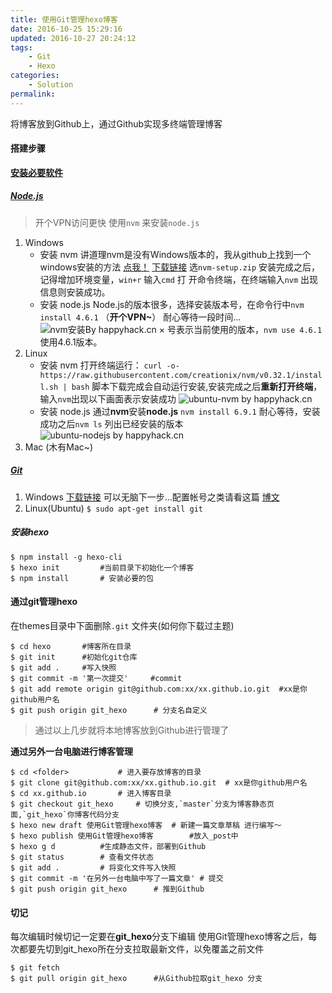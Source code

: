 ```yaml
---
title: 使用Git管理hexo博客
date: 2016-10-25 15:29:16
updated: 2016-10-27 20:24:12
tags:
	- Git
	- Hexo
categories: 
	- Solution
permalink:
---
```


将博客放到Github上，通过Github实现多终端管理博客 

#### 搭建步骤 ####
[**安装必要软件**](https://hexo.io/zh-cn/docs/)
##### [Node.js](https://nodejs.org/zh-cn/) #####
> 开个VPN访问更快  使用`nvm` 来安装`node.js` 

<!-- more -->
1. Windows 
	* 安装 nvm
	讲道理nvm是没有Windows版本的，我从github上找到一个windows安装的方法 [点我！](https://github.com/coreybutler/nvm-windows) 
	[下载链接](https://github.com/coreybutler/nvm-windows/releases) 选`nvm-setup.zip` 安装完成之后，记得增加环境变量，`win+r` 输入`cmd` 打
	开命令终端，在终端输入`nvm` 出现信息则安装成功。
	* 安装 node.js
	Node.js的版本很多，选择安装版本号，在命令行中`nvm install 4.6.1` （**开个VPN~**）
	耐心等待一段时间...
	![nvm安装By happyhack.cn](http://offt6br14.bkt.clouddn.com/bolg/img/nvm.png)
	× 号表示当前使用的版本，`nvm use 4.6.1` 使用4.6.1版本。
2. Linux
	* 安装 nvm
	打开终端运行：
	`curl -o- https://raw.githubusercontent.com/creationix/nvm/v0.32.1/install.sh | bash`
	脚本下载完成会自动运行安装,安装完成之后**重新打开终端**，输入`nvm`出现以下画面表示安装成功
	![ubuntu-nvm by happyhack.cn](http://offt6br14.bkt.clouddn.com/bolg/img/ubuntu-nvm.png)
	* 安装 node.js
	通过**nvm**安装**node.js** `nvm install 6.9.1`
	耐心等待，安装成功之后`nvm ls` 列出已经安装的版本
	![ubuntu-nodejs by happyhack.cn](http://offt6br14.bkt.clouddn.com/bolg/img/ubuntu-nodejs.png)
3. Mac
	(木有Mac~)
		
##### [Git](https://git-scm.com/)
1. Windows
	[下载链接](https://git-scm.com/) 可以无脑下一步...配置帐号之类请看这篇 [博文](http://happyhack.cn/2015/12/21/2015-12-21-%E5%B8%B8%E7%94%A8Git%E5%91%BD%E4%BB%A4.html)
2. Linux(Ubuntu)
	`$ sudo apt-get install git`

##### 安装hexo
```
$ npm install -g hexo-cli
$ hexo init 		#当前目录下初始化一个博客
$ npm install	 	# 安装必要的包
```
#### 通过git管理hexo
在themes目录中下面删除`.git` 文件夹(如何你下载过主题)
```
$ cd hexo		#博客所在目录
$ git init		#初始化git仓库
$ git add . 	#写入快照
$ git commit -m '第一次提交' 	#commit
$ git add remote origin git@github.com:xx/xx.github.io.git  #xx是你github用户名
$ git push origin git_hexo   	# 分支名自定义
```

> 通过以上几步就将本地博客放到Github进行管理了

**通过另外一台电脑进行博客管理**
```
$ cd <folder> 			# 进入要存放博客的目录
$ git clone git@github.com:xx/xx.github.io.git 	# xx是你github用户名
$ cd xx.github.io 		# 进入博客目录
$ git checkout git_hexo 	# 切换分支,`master`分支为博客静态页面,`git_hexo`你博客代码分支
$ hexo new draft 使用Git管理hexo博客	# 新建一篇文章草稿 进行编写～
$ hexo publish 使用Git管理hexo博客		#放入_post中
$ hexo g d			#生成静态文件，部署到Github
$ git status		# 查看文件状态
$ git add . 		# 将变化文件写入快照
$ git commit -m '在另外一台电脑中写了一篇文章' # 提交
$ git push origin git_hexo 		# 推到Github
```

#### 切记
每次编辑时候切记一定要在**git_hexo**分支下编辑
使用Git管理hexo博客之后，每次都要先切到git_hexo所在分支拉取最新文件，以免覆盖之前文件
```
$ git fetch
$ git pull origin git_hexo		#从Github拉取git_hexo 分支
```





